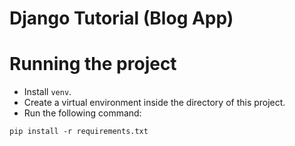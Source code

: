 # Django Tutorial (Blog App)

# Running the project
* Install ```venv```.
* Create a virtual environment inside the directory of this project.
* Run the following command:
```shell
pip install -r requirements.txt
```

